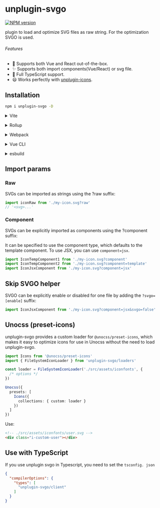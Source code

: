 # unplugin-svgo

[![NPM version](https://img.shields.io/npm/v/unplugin-svgo?color=a1b858&label=)](https://www.npmjs.com/package/unplugin-svgo)

plugin to load and optimize SVG files as raw string. For the optimization SVGO is used.

###### Features

- 💚 Supports both Vue and React out-of-the-box.
- ✨ Supports both import components(Vue/React) or svg file.
- 🦾 Full TypeScript support.
- 😃 Works perfectly with [unplugin-icons](https://github.com/antfu/unplugin-icons).

## Installation

```sh
npm i unplugin-svgo -D
```


<details>
<summary>Vite</summary><br>

```ts
// vite.config.ts
import Svgo from 'unplugin-svgo/vite'

export default defineConfig({
  plugins: [
    Svgo({ /* options */ }),
  ],
})
```

<br></details>



<details>
<summary>Rollup</summary><br>

```ts
// rollup.config.js
import Svgo from 'unplugin-svgo/rollup'

export default {
  plugins: [
    Svgo({ /* options */ }),
  ],
}
```

<br></details>



<details>
<summary>Webpack</summary><br>

```ts
// webpack.config.js
module.exports = {
  /* ... */
  plugins: [
    require('unplugin-svgo/webpack')({ /* options */ }),
  ],
}
```

<br></details>



<details>
<summary>Vue CLI</summary><br>

```ts
// vue.config.js
module.exports = {
  configureWebpack: {
    plugins: [
      require('unplugin-svgo/webpack')({ /* options */ }),
    ],
  },
}
```

<br></details>



<details>
<summary>esbuild</summary><br>

```ts
// esbuild.config.js
import { build } from 'esbuild'

build({
  /* ... */
  plugins: [
    require('unplugin-svgo/esbuild')({
      /* options */
    }),
  ],
})
```

<br></details>

## Import params

### Raw

SVGs can be imported as strings using the ?raw suffix:

```js
import iconRaw from './my-icon.svg?raw'
// '<svg>...'
```

### Component

SVGs can be explicitly imported as components using the ?component suffix:

It can be specified to use the component type, which defaults to the template component. To use JSX, you can use `component=jsx`.

```js
import IconTempComponent1 from './my-icon.svg?component'
import IconTempComponent2 from './my-icon.svg?component=template'
import IconJsxComponent from './my-icon.svg?component=jsx'
```

## Skip SVGO helper

SVGO can be explicitly enable or disabled for one file by adding the `?svgo=[enable]` suffix:

```ts
import IconJsxComponent from './my-icon.svg?component=jsx&svgo=false'
```

## Unocss (preset-icons)

unplugin-svgo provides a custom loader for `@unocss/preset-icons`, which makes it easy to optimize icons for use in Unocss without the need to load unplugin-svgo.

```ts
import Icons from '@unocss/preset-icons'
import { FileSystemIconLoader } from 'unplugin-svgo/loaders'

const loader = FileSystemIconLoader('./src/assets/iconfonts', {
  /* options */
})

Unocss({
  presets: [
    Icons({
      collections: { custom: loader }
    })
  ]
})
```

Use:

```html
<!-- ./src/assets/iconfonts/user.svg -->
<div class="i-custom-user"></div>
```

## Use with TypeScript

If you use unplugin svgo in Typescript, you need to set the `tsconfig. json`

```json
{
  "compilerOptions": {
    "types": [
      "unplugin-svgo/client"
    ]
  }
}
```
